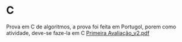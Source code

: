 # C
Prova em C de algoritmos, a prova foi feita em Portugol, porem como atividade, deve-se faze-la em C
[Primeira Avaliação_v2.pdf](https://github.com/MauricioPB00/C/files/11457037/Primeira.Avaliacao_v2.pdf)
